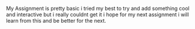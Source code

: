My Assignment is pretty basic i tried my best to try and add something cool and interactive but i really couldnt get it i hope for my next assignment i will learn from this and be better for the next.
